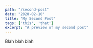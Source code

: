 ```yaml
---
path: "/second-post"
date: "2020-02-10"
title: "My Second Post"
tags: ['this', 'that']
excerpt: "A preview of my second post"
---
```


Blah blah blah
